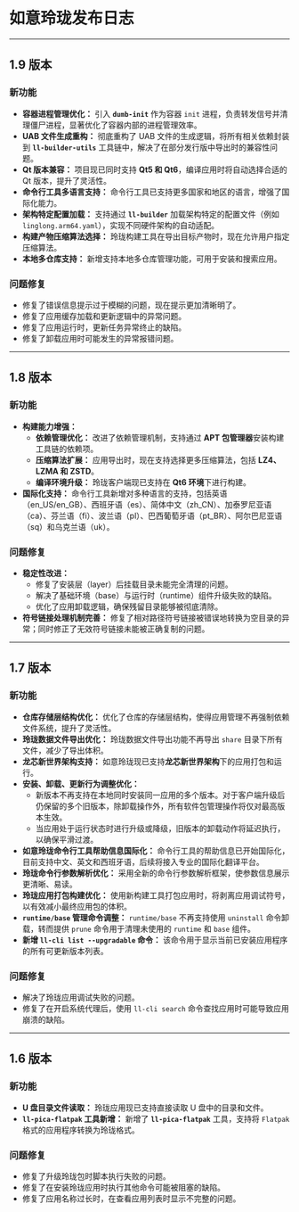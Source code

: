# 如意玲珑发布日志

---

## 1.9 版本

### **新功能**

- **容器进程管理优化：** 引入 **`dumb-init`** 作为容器 `init` 进程，负责转发信号并清理僵尸进程，显著优化了容器内部的进程管理效率。
- **UAB 文件生成重构：** 彻底重构了 UAB 文件的生成逻辑，将所有相关依赖封装到 **`ll-builder-utils`** 工具链中，解决了在部分发行版中导出时的兼容性问题。
- **Qt 版本兼容：** 项目现已同时支持 **Qt5 和 Qt6**，编译应用时将自动选择合适的 Qt 版本，提升了灵活性。
- **命令行工具多语言支持：** 命令行工具已支持更多国家和地区的语言，增强了国际化能力。
- **架构特定配置加载：** 支持通过 **`ll-builder`** 加载架构特定的配置文件（例如 `linglong.arm64.yaml`），实现不同硬件架构的自动适配。
- **构建产物压缩算法选择：** 玲珑构建工具在导出目标产物时，现在允许用户指定压缩算法。
- **本地多仓库支持：** 新增支持本地多仓库管理功能，可用于安装和搜索应用。

### **问题修复**

- 修复了错误信息提示过于模糊的问题，现在提示更加清晰明了。
- 修复了应用缓存加载和更新逻辑中的异常问题。
- 修复了应用运行时，更新任务异常终止的缺陷。
- 修复了卸载应用时可能发生的异常报错问题。

---

## 1.8 版本

### **新功能**

- **构建能力增强：**
  - **依赖管理优化：** 改进了依赖管理机制，支持通过 **APT 包管理器**安装构建工具链的依赖项。
  - **压缩算法扩展：** 应用导出时，现在支持选择更多压缩算法，包括 **LZ4、LZMA 和 ZSTD**。
  - **编译环境升级：** 玲珑客户端现已支持在 **Qt6 环境**下进行构建。
- **国际化支持：** 命令行工具新增对多种语言的支持，包括英语（en_US/en_GB）、西班牙语（es）、简体中文（zh_CN）、加泰罗尼亚语（ca）、芬兰语（fi）、波兰语（pl）、巴西葡萄牙语（pt_BR）、阿尔巴尼亚语（sq）和乌克兰语（uk）。

### **问题修复**

- **稳定性改进：**
  - 修复了安装层（layer）后挂载目录未能完全清理的问题。
  - 解决了基础环境（base）与运行时（runtime）组件升级失败的缺陷。
  - 优化了应用卸载逻辑，确保残留目录能够被彻底清除。
- **符号链接处理机制完善：** 修复了相对路径符号链接被错误地转换为空目录的异常；同时修正了无效符号链接未能被正确复制的问题。

---

## 1.7 版本

### **新功能**

- **仓库存储层结构优化：** 优化了仓库的存储层结构，使得应用管理不再强制依赖文件系统，提升了灵活性。
- **玲珑数据文件导出优化：** 玲珑数据文件导出功能不再导出 `share` 目录下所有文件，减少了导出体积。
- **龙芯新世界架构支持：** 如意玲珑现已支持**龙芯新世界架构**下的应用打包和运行。
- **安装、卸载、更新行为调整优化：**
  - 新版本不再支持在本地同时安装同一应用的多个版本。对于客户端升级后仍保留的多个旧版本，除卸载操作外，所有软件包管理操作将仅对最高版本生效。
  - 当应用处于运行状态时进行升级或降级，旧版本的卸载动作将延迟执行，以确保平滑过渡。
- **如意玲珑命令行工具帮助信息国际化：** 命令行工具的帮助信息已开始国际化，目前支持中文、英文和西班牙语，后续将接入专业的国际化翻译平台。
- **玲珑命令行参数解析优化：** 采用全新的命令行参数解析框架，使参数信息展示更清晰、易读。
- **玲珑应用打包构建优化：** 使用新构建工具打包应用时，将剥离应用调试符号，以有效减小最终应用包的体积。
- **`runtime/base` 管理命令调整：** `runtime/base` 不再支持使用 `uninstall` 命令卸载，转而提供 `prune` 命令用于清理未使用的 `runtime` 和 `base` 组件。
- **新增 `ll-cli list --upgradable` 命令：** 该命令用于显示当前已安装应用程序的所有可更新版本列表。

### **问题修复**

- 解决了玲珑应用调试失败的问题。
- 修复了在开启系统代理后，使用 `ll-cli search` 命令查找应用时可能导致应用崩溃的缺陷。

---

## 1.6 版本

### **新功能**

- **U 盘目录文件读取：** 玲珑应用现已支持直接读取 U 盘中的目录和文件。
- **`ll-pica-flatpak` 工具新增：** 新增了 **`ll-pica-flatpak`** 工具，支持将 `Flatpak` 格式的应用程序转换为玲珑格式。

### **问题修复**

- 修复了升级玲珑包时脚本执行失败的问题。
- 修复了在安装玲珑应用时执行其他命令可能被阻塞的缺陷。
- 修复了应用名称过长时，在查看应用列表时显示不完整的问题。
